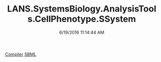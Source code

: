 ﻿---
title: LANS.SystemsBiology.AnalysisTools.CellPhenotype.SSystem
date: 6/19/2016 11:14:44 AM
---

[Compiler](T-LANS.SystemsBiology.AnalysisTools.CellPhenotype.SSystem.Compiler.html)
[SBML](T-LANS.SystemsBiology.AnalysisTools.CellPhenotype.SSystem.SBML.html)
